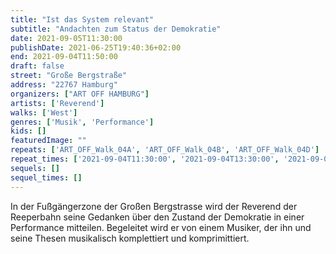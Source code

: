 ```yaml
---
title: "Ist das System relevant"
subtitle: "Andachten zum Status der Demokratie"
date: 2021-09-05T11:30:00
publishDate: 2021-06-25T19:40:36+02:00
end: 2021-09-04T11:50:00
draft: false
street: "Große Bergstraße"
address: "22767 Hamburg"
organizers: ["ART OFF HAMBURG"]
artists: ['Reverend']
walks: ['West']
genres: ['Musik', 'Performance']
kids: []
featuredImage: ""
repeats: ['ART_OFF_Walk_04A', 'ART_OFF_Walk_04B', 'ART_OFF_Walk_04D']
repeat_times: ['2021-09-04T11:30:00', '2021-09-04T13:30:00', '2021-09-05T13:30:00']
sequels: []
sequel_times: []
---
```


In der Fußgängerzone der Großen Bergstrasse wird der Reverend der Reeperbahn seine Gedanken über den Zustand der Demokratie in einer Performance mitteilen. Begeleitet wird er von einem Musiker, der ihn und seine Thesen musikalisch komplettiert  und komprimittiert.